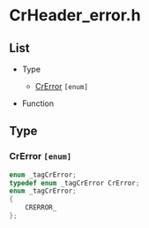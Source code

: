 <!--

This document is written in Markdown.
You can preview on such as VisualStudio Code.
If you want to know more, search with "vscode markdown" or refer to official document https://code.visualstudio.com/Docs/languages/markdown .

-->

# CrHeader_error.h

## List

- Type

	- [CrError]() `[enum]`


- Function



## Type

### CrError `[enum]`

```C
enum _tagCrError;
typedef enum _tagCrError CrError;
enum _tagCrError;
{
	CRERROR_
};
```





<!-- Written by Croyfet in 2022-->

